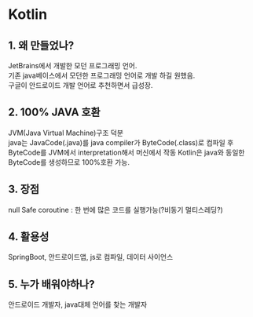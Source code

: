 # Kotlin

## 1. 왜 만들었나?

JetBrains에서 개발한 모던 프로그래밍 언어.  
기존 java베이스에서 모던한 프로그래밍 언어로 개발 하길 원했음.  
구글이 안드로이드 개발 언어로 추천하면서 급성장.

## 2. 100% JAVA 호환  

JVM(Java Virtual Machine)구조 덕분  
java는 JavaCode(.java)를 java compiler가 ByteCode(.class)로 컴파일 후 ByteCode를 JVM에서 interpretation해서 머신에서 작동
Kotlin은 java와 동일한 ByteCode를 생성하므로 100%호환 가능.

## 3. 장점

null Safe
coroutine : 한 번에 많은 코드를 실행가능(?비동기 멀티스레딩?)

## 4. 활용성

SpringBoot, 안드로이드앱, js로 컴파일, 데이터 사이언스

## 5. 누가 배워야하나?

안드로이드 개발자, java대체 언어를 찾는 개발자
